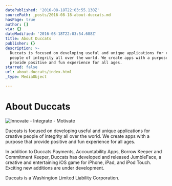 ```yaml
---
datePublished: '2016-08-18T22:03:55.130Z'
sourcePath: _posts/2016-08-18-about-duccats.md
hasPage: true
author: []
via: {}
dateModified: '2016-08-18T22:03:54.688Z'
title: About Duccats
publisher: {}
description: >-
  Duccats is focused on developing useful and unique applications for creative
  people of integrity all over the world. We create apps with a purpose that
  provide positive and fun experience for all ages.
starred: false
url: about-duccats/index.html
_type: MediaObject

---
```

# About Duccats
![Innovate - Integrate - Motivate](https://s3-us-west-2.amazonaws.com/the-grid-img/p/f0e2d237b9d33f703c48453daee07baa6694427b.png)

Duccats is focused on developing useful and unique applications for creative people of integrity all over the world. We create apps with a purpose that provide positive and fun experience for all ages.

In addition to Duccats Payments, Accountability Apps, Borrow Keeper and Commitment Keeper, Duccats has developed and released JumbleFace, a creative and entertaining iOS game for iPhone, iPad, and iPod Touch. Exciting new additions are under development.

Duccats is a Washington Limited Liability Corporation.